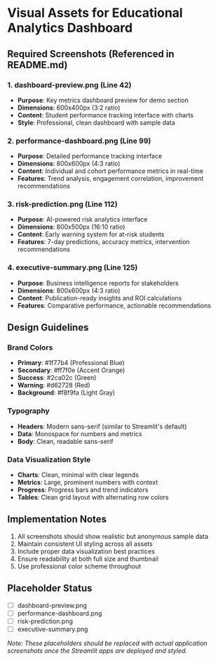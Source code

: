 # Visual Assets for Educational Analytics Dashboard

## Required Screenshots (Referenced in README.md)

### 1. **dashboard-preview.png** (Line 42)
- **Purpose**: Key metrics dashboard preview for demo section
- **Dimensions**: 600x400px (3:2 ratio)
- **Content**: Student performance tracking interface with charts
- **Style**: Professional, clean dashboard with sample data

### 2. **performance-dashboard.png** (Line 99)
- **Purpose**: Detailed performance tracking interface
- **Dimensions**: 800x600px (4:3 ratio)
- **Content**: Individual and cohort performance metrics in real-time
- **Features**: Trend analysis, engagement correlation, improvement recommendations

### 3. **risk-prediction.png** (Line 112)
- **Purpose**: AI-powered risk analytics interface
- **Dimensions**: 800x500px (16:10 ratio)
- **Content**: Early warning system for at-risk students
- **Features**: 7-day predictions, accuracy metrics, intervention recommendations

### 4. **executive-summary.png** (Line 125)
- **Purpose**: Business intelligence reports for stakeholders
- **Dimensions**: 800x600px (4:3 ratio)
- **Content**: Publication-ready insights and ROI calculations
- **Features**: Comparative performance, actionable recommendations

## Design Guidelines

### Brand Colors
- **Primary**: #1f77b4 (Professional Blue)
- **Secondary**: #ff7f0e (Accent Orange)
- **Success**: #2ca02c (Green)
- **Warning**: #d62728 (Red)
- **Background**: #f8f9fa (Light Gray)

### Typography
- **Headers**: Modern sans-serif (similar to Streamlit's default)
- **Data**: Monospace for numbers and metrics
- **Body**: Clean, readable sans-serif

### Data Visualization Style
- **Charts**: Clean, minimal with clear legends
- **Metrics**: Large, prominent numbers with context
- **Progress**: Progress bars and trend indicators
- **Tables**: Clean grid layout with alternating row colors

## Implementation Notes

1. All screenshots should show realistic but anonymous sample data
2. Maintain consistent UI styling across all assets
3. Include proper data visualization best practices
4. Ensure readability at both full size and thumbnail
5. Use professional color scheme throughout

## Placeholder Status
- [ ] dashboard-preview.png
- [ ] performance-dashboard.png  
- [ ] risk-prediction.png
- [ ] executive-summary.png

*Note: These placeholders should be replaced with actual application screenshots once the Streamlit apps are deployed and styled.*